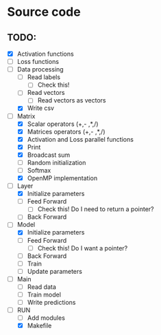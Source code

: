 # Source code

## TODO:

- [x] Activation functions
- [ ] Loss functions
- [ ] Data processing
  - [ ] Read labels
    - [ ] Check this!
  - [ ] Read vectors
    - [ ] Read vectors as vectors
  - [x] Write csv
- [ ] Matrix
  - [x] Scalar operators (+,- ,*,/)
  - [x] Matrices operators (+,- ,*,/)
  - [x] Activation and Loss parallel functions
  - [x] Print
  - [x] Broadcast sum
  - [ ] Random initialization
  - [ ] Softmax
  - [x] OpenMP implementation
- [ ] Layer
  - [x] Initialize parameters
  - [ ] Feed Forward
    - [ ] Check this! Do I need to return a pointer?
  - [ ] Back Forward
- [ ] Model
  - [x] Initialize parameters
  - [ ] Feed Forward
    - [ ] Check this! Do I want a pointer?
  - [ ] Back Forward
  - [ ] Train
  - [ ] Update parameters
- [ ] Main
  - [ ] Read data
  - [ ] Train model
  - [ ] Write predictions
- [ ] RUN
  - [ ] Add modules
  - [x] Makefile
